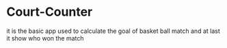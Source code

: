 # Court-Counter
it is the basic app used to calculate the goal of basket ball match and at last it show who won the match 
